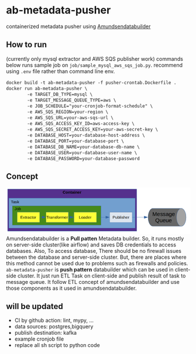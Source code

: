 # ab-metadata-pusher
containerized metadata pusher using [Amundsendatabuilder](https://github.com/amundsen-io/amundsendatabuilder)

## How to run
(currently only mysql extractor and AWS SQS publisher work)
commands below runs sample job on `job/sample_mysql_aws_sqs_job.py`.
recommend using `.env` file rather than command line env.
```
docker build -t ab-metadata-pusher -f pusher-crontab.Dockerfile .
docker run ab-metadata-pusher \
        -e TARGET_DB_TYPE=mysql \
        -e TARGET_MESSAGE_QUEUE_TYPE=aws \
        -e JOB_SCHEDULE="your-cronjob-format-schedule" \
        -e AWS_SQS_REGION=your-region \
        -e AWS_SQS_URL=your-aws-sqs-url \
        -e AWS_SQS_ACCESS_KEY_ID=aws-access-key \
        -e AWS_SQS_SECRET_ACCESS_KEY=your-aws-secret-key \
        -e DATABASE_HOST=your-database-host-address \
        -e DATABASE_PORT=your-database-port \
        -e DATABASE_DB_NAME=your-database-db-name \
        -e DATABASE_USER=your-database-user-name \
        -e DATABASE_PASSWORD=your-database-password
```

## Concept

![components](docs/assets/metadata-pusher.png)
Amundsendatabuilder is a **Pull patten** Metadata builder. So, it runs mostly on server-side cluster(like airflow) and saves DB credentials to access databases. Also, To access database, There should be no firewall issues between the database and server-side cluster.
But, there are places where this method cannot be used due to problems such as firewalls and policies.
`ab-metadata-pusher` is **push pattern** databuilder which can be used in client-side cluster.
It just run ETL Task on client-side and publish result of task to message queue.
It follow ETL concept of amundsendatabuilder and use those components as it used in amundsendatabuilder.

## will be updated
- CI by github action: lint, mypy, ... 
- data sources: postgres,bigquery
- publish destination: kafka
- example cronjob file
- replace all sh script to python code


